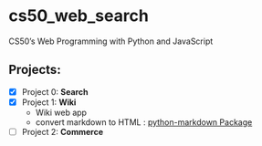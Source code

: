 # cs50_web_search
CS50’s Web Programming with Python and JavaScript

## Projects:

- [x] Project 0: **Search**
- [x] Project 1: **Wiki**
     * Wiki web app
     * convert markdown to HTML : [python-markdown Package](https://github.com/aymenm9/python-markdown)
- [ ] Project 2: **Commerce**
